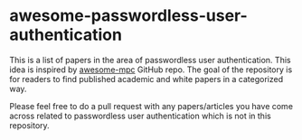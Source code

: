 # awesome-passwordless-user-authentication

This is a list of papers in the area of passwordless user authentication. This idea is inspired by [awesome-mpc](https://github.com/rdragos/awesome-mpc) GitHub repo. 
The goal of the repository is for readers to find published academic and white papers in a categorized way.


Please feel free to do a pull request with any papers/articles you have come across related to passwordless user authentication which is not in this repository. 

